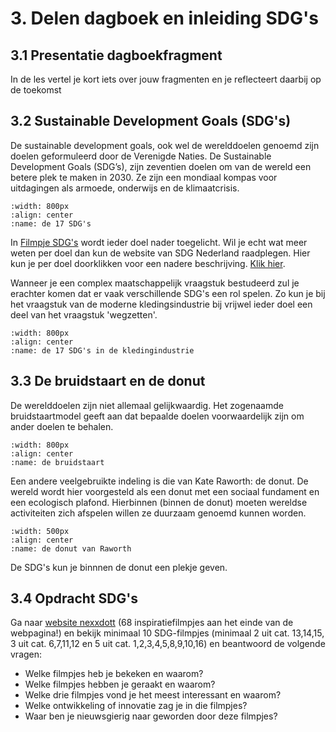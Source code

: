 # 3. Delen dagboek en inleiding SDG's
## 3.1 Presentatie dagboekfragment
In de les vertel je kort iets over jouw fragmenten en je reflecteert daarbij op de toekomst
## 3.2 Sustainable Development Goals (SDG's)  
De sustainable development goals, ook wel de werelddoelen genoemd zijn doelen geformuleerd door de Verenigde Naties. De Sustainable Development Goals (SDG’s), zijn zeventien doelen om van de wereld een betere plek te maken in 2030. Ze zijn een mondiaal kompas voor uitdagingen als armoede, onderwijs en de klimaatcrisis.
```{figure} Plaatjes/sdg's.png
:width: 800px
:align: center
:name: de 17 SDG's
```  
In [Filmpje SDG's](https://www.sdgnederland.nl/wp-content/uploads/2022/06/impactainment_-_sdg_kids_v4_nlsubs_2-1080p.mp4) wordt ieder doel nader toegelicht. Wil je echt wat meer weten per doel dan kun de website van SDG Nederland raadplegen. Hier kun je per doel doorklikken voor een nadere beschrijving. [Klik hier](https://www.sdgnederland.nl/de-17-sdgs/).

Wanneer je een complex maatschappelijk vraagstuk bestudeerd zul je erachter komen dat er vaak verschillende SDG's een rol spelen. Zo kun je bij het vraagstuk van de moderne kledingsindustrie bij vrijwel ieder doel een deel van het vraagstuk 'wegzetten'. 
```{figure} Plaatjes/SDG's_kleding.png
:width: 800px
:align: center
:name: de 17 SDG's in de kledingindustrie
```  
## 3.3 De bruidstaart en de donut
De werelddoelen zijn niet allemaal gelijkwaardig. Het zogenaamde bruidstaartmodel geeft aan dat bepaalde doelen voorwaardelijk zijn om ander doelen te behalen.
```{figure} Plaatjes/bruidstaart.png
:width: 800px
:align: center
:name: de bruidstaart
```  

Een andere veelgebruikte indeling is die van Kate Raworth: de donut. De wereld wordt hier voorgesteld als een donut met een sociaal fundament en een ecologisch plafond. Hierbinnen (binnen de donut) moeten wereldse activiteiten zich afspelen willen ze duurzaam genoemd kunnen worden.
```{figure} Plaatjes/Donut.jpg
:width: 500px
:align: center
:name: de donut van Raworth
```  
De SDG's kun je binnnen de donut een plekje geven.
## 3.4 Opdracht SDG's 
Ga naar  [website nexxdott](https://nexxdott.com/voor-jongeren/) (68 inspiratiefilmpjes aan het einde van de webpagina!) en bekijk minimaal 10 SDG-filmpjes (minimaal 2 uit cat. 13,14,15, 3 uit cat. 6,7,11,12 en 5 uit cat. 1,2,3,4,5,8,9,10,16) en beantwoord de volgende vragen:

 - Welke filmpjes heb je bekeken en waarom?
 - Welke filmpjes hebben je geraakt en waarom?
 - Welke drie filmpjes vond je het meest interessant en waarom?
 - Welke ontwikkeling of innovatie zag je in die filmpjes?
 - Waar ben je nieuwsgierig naar geworden door deze filmpjes?

